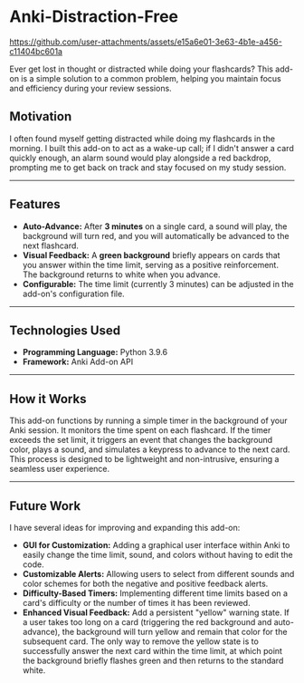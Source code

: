 # Anki-Distraction-Free



https://github.com/user-attachments/assets/e15a6e01-3e63-4b1e-a456-c11404bc601a



Ever get lost in thought or distracted while doing your flashcards? This add-on is a simple solution to a common problem, helping you maintain focus and efficiency during your review sessions.

## Motivation

I often found myself getting distracted while doing my flashcards in the morning. I built this add-on to act as a wake-up call; if I didn't answer a card quickly enough, an alarm sound would play alongside a red backdrop, prompting me to get back on track and stay focused on my study session.

---

## Features

-   **Auto-Advance:** After **3 minutes** on a single card, a sound will play, the background will turn red, and you will automatically be advanced to the next flashcard.
-   **Visual Feedback:** A **green background** briefly appears on cards that you answer within the time limit, serving as a positive reinforcement. The background returns to white when you advance.
-   **Configurable:** The time limit (currently 3 minutes) can be adjusted in the add-on's configuration file.

---

## Technologies Used

* **Programming Language:** Python 3.9.6
* **Framework:** Anki Add-on API

---

## How it Works

This add-on functions by running a simple timer in the background of your Anki session. It monitors the time spent on each flashcard. If the timer exceeds the set limit, it triggers an event that changes the background color, plays a sound, and simulates a keypress to advance to the next card. This process is designed to be lightweight and non-intrusive, ensuring a seamless user experience.

---

## Future Work

I have several ideas for improving and expanding this add-on:

* **GUI for Customization:** Adding a graphical user interface within Anki to easily change the time limit, sound, and colors without having to edit the code.
* **Customizable Alerts:** Allowing users to select from different sounds and color schemes for both the negative and positive feedback alerts.
* **Difficulty-Based Timers:** Implementing different time limits based on a card's difficulty or the number of times it has been reviewed.
* **Enhanced Visual Feedback:** Add a persistent "yellow" warning state. If a user takes too long on a card (triggering the red background and auto-advance), the background will turn yellow and remain that color for the subsequent card. The only way to remove the yellow state is to successfully answer the next card within the time limit, at which point the background briefly flashes green and then returns to the standard white.
